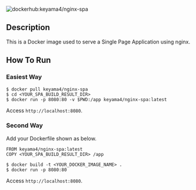 ![dockerhub:keyama4/nginx-spa](https://img.shields.io/badge/dockerhub-keyama4/nginx--spa-blue.svg)

## Description

This is a Docker image used to serve a Single Page Application using nginx.

## How To Run

### Easiest Way

```
$ docker pull keyama4/nginx-spa
$ cd <YOUR_SPA_BUILD_RESULT_DIR>
$ docker run -p 8080:80 -v $PWD:/app keyama4/nginx-spa:latest
```

Access `http://localhost:8080`.

### Second Way

Add your Dockerfile shown as below.

```
FROM keyama4/nginx-spa:latest
COPY <YOUR_SPA_BUILD_RESULT_DIR> /app
```

```
$ docker build -t <YOUR_DOCKER_IMAGE_NAME> . 
$ docker run -p 8080:80 
```

Access `http://localhost:8080`.
